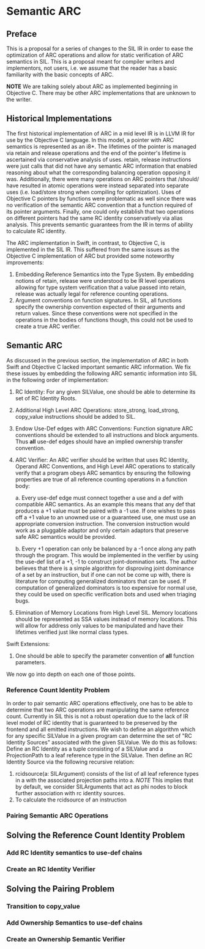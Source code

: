 
# Semantic ARC

## Preface

This is a proposal for a series of changes to the SIL IR in order to ease the optimization of ARC operations and allow for static verification of ARC semantics in SIL. This is a proposal meant for compiler writers and implementors, not users, i.e. we assume that the reader has a basic familiarity with the basic concepts of ARC.

**NOTE** We are talking solely about ARC as implemented beginning in Objective C. There may be other ARC implementations that are unknown to the writer.

## Historical Implementations

The first historical implementation of ARC in a mid level IR is in LLVM IR for use by the Objective C language. In this model, a pointer with ARC semantics is represented as an i8*. The lifetimes of the pointer is managed via retain and release operations and the end of the pointer's lifetime is ascertained via conservative analysis of uses. retain, release instructions were just calls that did not have any semantic ARC information that enabled reasoning about what the corresponding balancing operation opposing it was. Additionally, there were many operations on ARC pointers that /should/ have resulted in atomic operations were instead separated into separate uses (i.e. load/store strong when compiling for optimization). Uses of Objective C pointers by functions were problematic as well since there was no verification of the semantic ARC convention that a function required of its pointer arguments. Finally, one could only establish that two operations on different pointers had the same RC identity conservatively via alias analysis. This prevents semantic guarantees from the IR in terms of ability to calculate RC identity.

The ARC implementation in Swift, in contrast, to Objective C, is implemented in the SIL IR. This suffered from the same issues as the Objective C implementation of ARC but provided some noteworthy improvements:

1. Embedding Reference Semantics into the Type System. By embedding notions of retain, release were understood to be IR level operations allowing for type system verification that a value passed into retain, release was actually legal for reference counting operations.
2. Argument conventions on function signatures. In SIL, all functions specify the ownership convention expected of their arguments and return values. Since these conventions were not specified in the operations in the bodies of functions though, this could not be used to create a true ARC verifier.

## Semantic ARC

As discussed in the previous section, the implementation of ARC in both Swift and Objective C lacked important semantic ARC information. We fix these issues by embedding the following ARC semantic information into SIL in the following order of implementation:

1. RC Identity: For any given SILValue, one should be able to determine its set of RC Identity Roots.
2. Additional High Level ARC Operations: store_strong, load_strong, copy_value instructions should be added to SIL.
3. Endow Use-Def edges with ARC Conventions: Function signature ARC conventions should be extended to all instructions and block arguments. Thus **all** use-def edges should have an implied ownership transfer convention.
4. ARC Verifier: An ARC verifier should be written that uses RC Identity, Operand ARC Conventions, and High Level ARC operations to statically verify that a program obeys ARC semantics by ensuring the following properties are true of all reference counting operations in a function body:

   a. Every use-def edge must connect together a use and a def with compatible ARC semantics. As an example this means that any def that produces a +1 value must be paired with a -1 use. If one wishes to pass off a +1 value to an unowned use or a guaranteed use, one must use an appropriate conversion instruction. The conversion instruction would work as a pluggable adaptor and only certain adaptors that preserve safe ARC semantics would be provided.
   
   b. Every +1 operation can only be balanced by a -1 once along any path through the program. This would be implemented in the verifier by using the use-def list of a +1, -1 to construct joint-domination sets. The author believes that there is a simple algorithm for disproving joint dominance of a set by an instruction, but if one can not be come up with, there is literature for computing generalized dominators that can be used. If computation of generalized dominators is too expensive for normal use, they could be used on specific verification bots and used when triaging bugs.

5. Elimination of Memory Locations from High Level SIL. Memory locations should be represented as SSA values instead of memory locations. This will allow for address only values to be manipulated and have their lifetimes verified just like normal class types.

Swift Extensions:

1. One should be able to specify the parameter convention of **all** function parameters.

We now go into depth on each one of those points.

### Reference Count Identity Problem

In order to pair semantic ARC operations effectively, one has to be able to determine that two ARC operations are manipulating the same reference count. Currently in SIL this is not a robust operation due to the lack of IR level model of RC identity that is guaranteed to be preserved by the frontend and all emitted instructions. We wish to define an algorithm which for any specific SILValue in a given program can determine the set of "RC Identity Sources" associated with the given SILValue. We do this as follows: Define an RC Identity as a tuple consisting of a SILValue and a ProjectionPath to a leaf reference type in the SILValue. Then define an RC Identity Source via the following recursive relation:

1. rcidsource(a: SILArgument) consists of the list of all leaf reference types in a with the associated projection paths into a. *NOTE* This implies that by default, we consider SILArguments that act as phi nodes to block further association with rc identity sources.
2. To calculate the rcidsource of an instruction

### Pairing Semantic ARC Operations

## Solving the Reference Count Identity Problem

### Add RC Identity semantics to use-def chains

### Create an RC Identity Verifier

## Solving the Pairing Problem

### Transition to copy_value

### Add Ownership Semantics to use-def chains

### Create an Ownership Semantic Verifier
